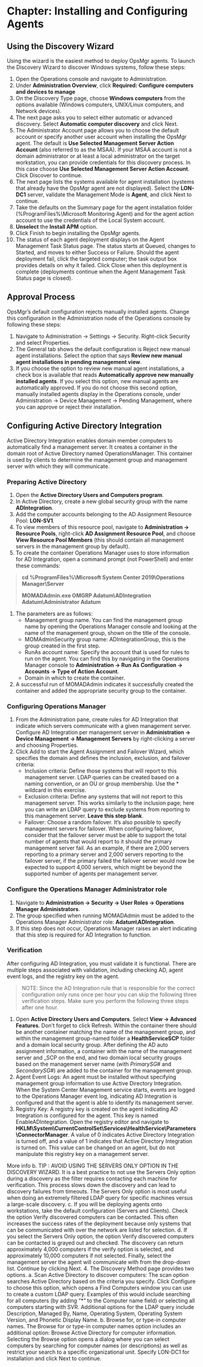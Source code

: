 # Chapter: Installing and Configuring Agents

## Using the Discovery Wizard
Using the wizard is the easiest method to deploy OpsMgr agents. To launch the Discovery Wizard to discover Windows systems, follow these steps:
1. Open the Operations console and navigate to Administration.
1. Under **Administration Overview**, click **Required: Configure computers and devices to manage** 
1. On the Discovery Type page, choose **Windows computers** from the options available (Windows computers, UNIX/Linux computers, and Network devices).
1. The next page asks you to select either automatic or advanced discovery. Select **Automatic computer discovery** and click Next.
1. The Administrator Account page allows you to choose the default account or specify another user account when installing the OpsMgr agent. The default is **Use Selected Management Server Action Account** (also referred to as the MSAA). If your MSAA account is not a domain administrator or at least a local administrator on the target workstation, you can provide credentials for this discovery process. In this case choose **Use Selected Management Server Action Account**. Click Discover to continue.
1. The next page lists the systems available for agent installation (systems that already have the OpsMgr agent are not displayed). Select the **LON-DC1** server, validate the Management Mode is **Agent**, and click Next to continue.
1. Take the defaults on the Summary page for the agent installation folder (%ProgramFiles%\Microsoft Monitoring Agent) and for the agent action account to use the credentials of the Local System account.
1. **Unselect** the **Install APM** option.
1. Click Finish to begin installing the OpsMgr agents.
1. The status of each agent deployment displays on the Agent Management Task Status page. The status starts at Queued, changes to Started, and moves to either Success or Failure. Should the agent deployment fail, click the targeted computer; the task output box provides details on why it failed. Click Close when this deployment is complete (deployments continue when the Agent Management Task Status page is closed).

## Approval Process
OpsMgr’s default configuration rejects manually installed agents. Change this configuration in the Administration node of the Operations console by following these steps:
1. Navigate to Administration -> Settings -> Security. Right-click Security and select Properties.
1. The General tab shows the default configuration is Reject new manual agent installations. Select the option that says **Review new manual agent installations in pending management view**.
1. If you choose the option to review new manual agent installations, a check box is available that reads **Automatically approve new manually installed agents**. If you select this option, new manual agents are automatically approved. If you do not choose this second option, manually installed agents display in the Operations console, under Administration -> Device Management -> Pending Management, where you can approve or reject their installation.


## Configuring Active Directory Integration
Active Directory Integration enables domain member computers to automatically find a management server. It creates a container in the domain root of Active Directory named OperationsManager. This container is used by clients to determine the management group and management server with which they will communicate.

### Preparing Active Directory
1. Open the **Active Directory Users and Computers program**.
2. In Active Directory, create a new global security group with the name **ADIntegration**.
3. Add the computer accounts belonging to the AD Assignment Resource Pool: **LON-SV1**.
4. To view members of this resource pool, navigate to **Administration -> Resource Pools**, right-click **AD Assignment Resource Pool**, and choose **View Resource Pool Members** (this should contain all management servers in the management group by default).
5. To create the container Operations Manager uses to store information for AD Integration, open a command prompt (not PowerShell) and enter these commands:
> **cd %ProgramFiles%\Microsoft System Center 2019\Operations Manager\Server**
> 
> **MOMADAdmin.exe OMGRP Adatum\ADIntegration Adatum\Administrator Adatum**
1. The parameters are as follows:
    - Management group name. You can find the management group name by opening the Operations Manager console and looking at the name of the management group, shown on the title of the console.
    - MOMAdminSecurity group name: ADIntegrationGroup, this is the group created in the first step.
    - RunAs account name: Specify the account that is used for rules to run on the agent. You can find this by navigating in the Operations Manager console to **Administration -> Run As Configuration -> Accounts -> Type of Action Account**.
    - Domain in which to create the container.
1. A successful run of MOMADAdmin indicates it successfully created the container and added the appropriate security group to the container.

### Configuring Operations Manager
1. From the Administration pane, create rules for AD Integration that indicate which servers communicate with a given management server. Configure AD Integration per management server in **Administration -> Device Management -> Management Servers** by right-clicking a server and choosing Properties.
1. Click Add to start the Agent Assignment and Failover Wizard, which specifies the domain and defines the inclusion, exclusion, and failover criteria:
    - Inclusion criteria: Define those systems that will report to this management server. LDAP queries can be created based on a naming convention, or an OU or group membership. Use the * wildcard in this exercise.
    - Exclusion criteria: Define any systems that will not report to this management server. This works similarly to the inclusion page; here you can write an LDAP query to exclude systems from reporting to this management server. **Leave this step blank**.
    - Failover: Choose a random failover. It’s also possible to specify management servers for failover. When configuring failover, consider that the failover server must be able to support the total number of agents that would report to it should the primary management server fail. As an example, if there are 2,000 servers reporting to a primary server and 2,000 servers reporting to the failover server, if the primary failed the failover server would now be expected to support 4,000 servers, which might be beyond the supported number of agents per management server.

### Configure the Operations Manager Administrator role
1. Navigate to **Administration -> Security -> User Roles -> Operations Manager Administrators**.
2. The group specified when running MOMADAdmin must be added to the Operations Manager Administrator role: **Adatum\ADIntegration**.
3. If this step does not occur, Operations Manager raises an alert indicating that this step is required for AD Integration to function.

### Verification
After configuring AD Integration, you must validate it is functional. There are multiple steps associated with validation, including checking AD, agent event logs, and the registry key on the agent.
> NOTE: Since the AD Integration rule that is responsible for the correct configuration only runs once per hour you can skip the following three verification steps. Make sure you perform the following three steps after one hour.
1. Open **Active Directory Users and Computers**. Select **View -> Advanced Features**. Don’t forget to click Refresh. Within the container there should be another container matching the name of the management group, and within the management group-named folder a **HealthServiceSCP** folder and a domain local security group. After defining the AD auto assignment information, a container with the name of the management server and _SCP on the end, and two domain local security groups based on the management server name (with _PrimarySG_# and _SecondarySG_#) are added to the container for the management group.
1. Agent Event Logs: An agent must be installed without specifying management group information to use Active Directory Integration. When the System Center Management service starts, events are logged to the Operations Manager event log, indicating AD Integration is configured and that the agent is able to identify its management server.
1. Registry Key: A registry key is created on the agent indicating AD Integration is configured for the agent. This key is named EnableADIntegration. Open the registry editor and navigate to **HKLM\System\CurrentControlSet\Services\HealthService\Parameters\ConnectorManager**. A value of 0 indicates Active Directory Integration is turned off, and a value of 1 indicates that Active Directory Integration is turned on. This value can be changed on an agent, but do not manipulate this registry key on a management server.




More info
b.	TIP : AVOID USING THE SERVERS ONLY OPTION IN THE DISCOVERY WIZARD. It is a best practice to not use the Servers Only option during a discovery as the filter requires contacting each machine for verification. This process slows down the discovery and can lead to discovery failures from timeouts. The Servers Only option is most useful when doing an extremely filtered LDAP query for specific machines versus a large-scale discovery.
c.	If you will be deploying agents onto workstations, take the default configuration (Servers and Clients). Check the option Verify discovered computers can be contacted. This often increases the success rates of the deployment because only systems that can be communicated with over the network are listed for selection.
d.	If you select the Servers Only option, the option Verify discovered computers can be contacted is grayed out and checked. The discovery can return approximately 4,000 computers if the verify option is selected, and approximately 10,000 computers if not selected. Finally, select the management server the agent will communicate with from the drop-down list. Continue by clicking Next.
4.	The Discovery Method page provides two options.
a.	Scan Active Directory to discover computers: The scan option searches Active Directory based on the criteria you specify. Click Configure to choose this option, which opens a Find Computers window you can use to create a custom LDAP query. Examples of this would include searching for all computers (by adding “*” to the Computer name field) or selecting all computers starting with SVR. Additional options for the LDAP query include Description, Managed By, Name, Operating System, Operating System Version, and Phonetic Display Name.
b.	Browse for, or type-in computer names. The Browse for or type-in computer names option includes an additional option: Browse Active Directory for computer information. Selecting the Browse option opens a dialog where you can select computers by searching for computer names (or descriptions) as well as restrict your search to a specific organizational unit. Specify LON-DC1 for installation and click Next to continue.
